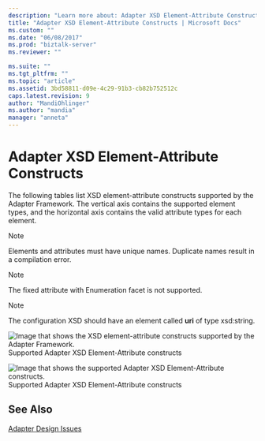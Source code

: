 ```yaml
---
description: "Learn more about: Adapter XSD Element-Attribute Constructs"
title: "Adapter XSD Element-Attribute Constructs | Microsoft Docs"
ms.custom: ""
ms.date: "06/08/2017"
ms.prod: "biztalk-server"
ms.reviewer: ""

ms.suite: ""
ms.tgt_pltfrm: ""
ms.topic: "article"
ms.assetid: 3bd58811-d09e-4c29-91b3-cb82b752512c
caps.latest.revision: 9
author: "MandiOhlinger"
ms.author: "mandia"
manager: "anneta"
---
```

# Adapter XSD Element-Attribute Constructs
The following tables list XSD element-attribute constructs supported by the Adapter Framework. The vertical axis contains the supported element types, and the horizontal axis contains the valid attribute types for each element.  
  
> [!NOTE]
>  Elements and attributes must have unique names. Duplicate names result in a compilation error.  
  
> [!NOTE]
>  The fixed attribute with Enumeration facet is not supported.  
  
> [!NOTE]
>  The configuration XSD should have an element called **uri** of type xsd:string.  
  
 ![Image that shows the XSD element-attribute constructs supported by the Adapter Framework.](../core/media/ebiz-prog-custadapt-element1.gif "ebiz_prog_custadapt_element1")  
Supported Adapter XSD Element-Attribute constructs  
  
 ![Image that shows the supported Adapter XSD Element-Attribute constructs.](../core/media/ebiz-prog-custadapt-element2.gif "ebiz_prog_custadapt_element2")  
Supported Adapter XSD Element-Attribute constructs  
  
## See Also  
 [Adapter Design Issues](../core/adapter-design-issues.md)
